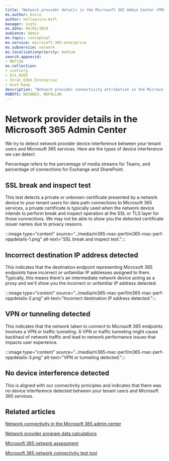 ```yaml
---
title: "Network provider details in the Microsoft 365 Admin Center (PREVIEW)"
ms.author: kvice
author: kelleyvice-msft
manager: scotv
ms.date: 04/05/2024
audience: Admin
ms.topic: conceptual
ms.service: microsoft-365-enterprise
ms.subservice: network
ms.localizationpriority: medium
search.appverid:
- MET150
ms.collection:
- scotvorg
- Ent_O365
- Strat_O365_Enterprise
- must-keep
description: "Network provider connectivity attribution in the Microsoft 365 Admin Center"
ROBOTS: NOINDEX, NOFOLLOW
---
```


# Network provider details in the Microsoft 365 Admin Center

We try to detect network provider device interference between your tenant users and Microsoft 365 services. Here are the types of device interference we can detect.

Percentage refers to the percentage of media streams for Teams, and percentage of connections for Exchange and SharePoint.

## SSL break and inspect test

This test detects a private or unknown certificate presented by a network device to your tenant users for data path connections to Microsoft 365 services, a private certificate is typically used when the network device intends to perform break and inspect operation at the SSL or TLS layer for those connections. We may not be able to show you the detected certificate issuer names due to privacy reasons.

:::image type="content" source="../media/m365-mac-perf/m365-mac-perf-nppdetails-1.png" alt-text="SSL break and inspect test.":::

## Incorrect destination IP address detected

This indicates that the destination endpoint representing Microsoft 365 endpoints have incorrect or unfamiliar IP addresses assigned to them. Typically, this means there's an intermediate network device acting as a proxy and we'll show you the incorrect or unfamiliar IP address detected.

:::image type="content" source="../media/m365-mac-perf/m365-mac-perf-nppdetails-2.png" alt-text="Incorrect destination IP address detected.":::

## VPN or tunneling detected

This indicates that the network taken to connect to Microsoft 365 endpoints involves a VPN or traffic tunneling. A VPN or traffic tunneling might cause backhaul of network traffic and lead to network performance issues that impacts user experience.

:::image type="content" source="../media/m365-mac-perf/m365-mac-perf-nppdetails-3.png" alt-text="VPN or tunneling detected.":::

## No device interference detected

This is aligned with our connectivity principles and indicates that there was no device interference detected between your tenant users and Microsoft 365 services.

## Related articles

[Network connectivity in the Microsoft 365 admin center](office-365-network-mac-perf-overview.md)

[Network provider program data calculations](office-365-network-mac-perf-nppdata.md)

[Microsoft 365 network assessment](office-365-network-mac-perf-score.md)

[Microsoft 365 network connectivity test tool](office-365-network-mac-perf-onboarding-tool.md)
